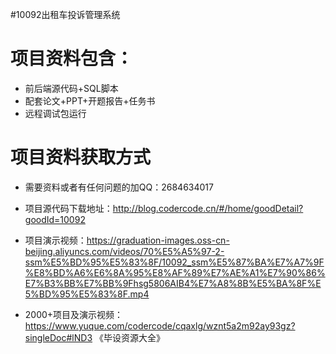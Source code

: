 #10092出租车投诉管理系统
# 项目资料包含：
* 前后端源代码+SQL脚本
* 配套论文+PPT+开题报告+任务书
* 远程调试包运行

# 项目资料获取方式
* 需要资料或者有任何问题的加QQ：2684634017

* 项目源代码下载地址：http://blog.codercode.cn/#/home/goodDetail?goodId=10092

* 项目演示视频：https://graduation-images.oss-cn-beijing.aliyuncs.com/videos/70%E5%A5%97-2-ssm%E5%BD%95%E5%83%8F/10092_ssm%E5%87%BA%E7%A7%9F%E8%BD%A6%E6%8A%95%E8%AF%89%E7%AE%A1%E7%90%86%E7%B3%BB%E7%BB%9Fhsg5806AIB4%E7%A8%8B%E5%BA%8F%E5%BD%95%E5%83%8F.mp4





















* 2000+项目及演示视频：https://www.yuque.com/codercode/cqaxlg/wznt5a2m92ay93gz?singleDoc#lND3 《毕设资源大全》
